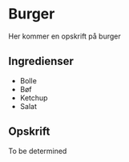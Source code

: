 # Burger
Her kommer en opskrift på burger

## Ingredienser

- Bolle
- Bøf
- Ketchup
- Salat

## Opskrift
To be determined
